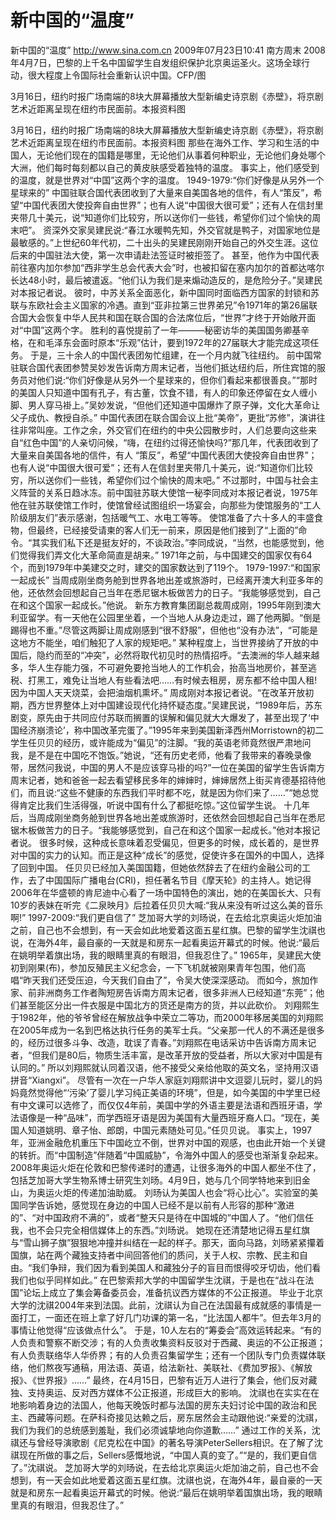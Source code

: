 # 新中国的“温度”

新中国的“温度”
http://www.sina.com.cn  2009年07月23日10:41  南方周末
2008年4月7日，巴黎的上千名中国留学生自发组织保护北京奥运圣火。这场全球行动，很大程度上令国际社会重新认识中国。CFP/图

3月16日，纽约时报广场南端的8块大屏幕播放大型新编史诗京剧《赤壁》，将京剧艺术近距离呈现在纽约市民面前。本报资料图

3月16日，纽约时报广场南端的8块大屏幕播放大型新编史诗京剧《赤壁》，将京剧艺术近距离呈现在纽约市民面前。本报资料图
那些在海外工作、学习和生活的中国人，无论他们现在的国籍是哪里，无论他们从事着何种职业，无论他们身处哪个大洲，他们每时每刻都以自己的黄皮肤感受着独特的温度。
事实上，他们感受到的温度，就是世界对“中国”这两个字的温度。
1949-1979:“你们好像是从另外一个星球来的”
中国驻联合国代表团收到了大量来自美国各地的信件，有人“策反”，希望“中国代表团大使投奔自由世界”；也有人说“中国很大很可爱”；还有人在信封里夹带几十美元，说“知道你们比较穷，所以送你们一些钱，希望你们过个愉快的周末吧”。
资深外交家吴建民说:“春江水暖鸭先知，外交官就是鸭子，对国家地位是最敏感的。”上世纪60年代初，二十出头的吴建民刚刚开始自己的外交生涯。这位后来的中国驻法大使，第一次申请赴法签证时被拒签了。
甚至，他作为中国代表前往塞内加尔参加“西非学生总会代表大会”时，也被扣留在塞内加尔的首都达喀尔长达48小时，最后被遣返。“他们认为我们是来煽动造反的，是危险分子。”吴建民对本报记者说。
彼时，中苏关系全面恶化，新中国同时面临西方国家的封锁和苏联与东欧社会主义国家的冷遇。直到“亚非拉第三世界弟兄”令1971年的第26届联合国大会恢复中华人民共和国在联合国的合法席位后，“世界”才终于开始敞开面对“中国”这两个字。
胜利的喜悦提前了一年———秘密访华的美国国务卿基辛格，在和毛泽东会面时原本“乐观”估计，要到1972年的27届联大才能完成这项任务。
于是，三十余人的中国代表团匆忙组建，在一个月内就飞往纽约。
前中国常驻联合国代表团参赞吴妙发告诉南方周末记者，当他们抵达纽约后，所住宾馆的服务员对他们说:“你们好像是从另外一个星球来的，但你们看起来都很善良。”“那时的美国人只知道中国有孔子，有古董，饮食不错，有人的印象还停留在女人缠小脚、男人穿马褂上。”吴妙发说，“但他们还知道中国爆炸了原子弹，文化大革命让父子成仇、教授自杀。”
中国代表团在联合国会议上批“美帝”，更批“苏修”，演讲往往非常叫座。工作之余，外交官们在纽约的中央公园散步时，人们总要向这些来自“红色中国”的人亲切问候，“嗨，在纽约过得还愉快吗?”那几年，代表团收到了大量来自美国各地的信件，有人 “策反”，希望“中国代表团大使投奔自由世界”；也有人说“中国很大很可爱”；还有人在信封里夹带几十美元，说:“知道你们比较穷，所以送你们一些钱，希望你们过个愉快的周末吧。”
不过那时，中国与社会主义阵营的关系日趋冰冻。前中国驻苏联大使馆一秘李同成对本报记者说，1975年他在驻苏联使馆工作时，使馆曾经试图组织一场宴会，向那些为使馆服务的“工人阶级朋友们”表示感谢，包括暖气工、水电工等等。
使馆准备了六十多人的丰盛食物，但最终，已经接受请柬的客人们无一前来，原因是他们接到了“上面的”命令。“其实我们私下还是挺友好的，不谈政治。”李同成说，“当然，也能感觉到，他们觉得我们弄文化大革命简直是胡来。”
1971年之前，与中国建交的国家仅有64个，而到1979年中美建交之时，建交的国家数达到了119个。
1979-1997:“和国家一起成长”
当周成刚坐商务舱到世界各地出差或旅游时，已经离开澳大利亚多年的他，还依然会回想起自己当年在悉尼锯木板做苦力的日子。“我能够感觉到，自己在和这个国家一起成长。”他说。
新东方教育集团副总裁周成刚，1995年刚到澳大利亚留学。有一天他在公园里坐着，一个当地人从身边走过，踢了他两脚。“倒是踢得也不重。”尽管这两脚让周成刚感到“很不舒服”，但他也“没有办法”，“可能是这地方不能坐，咱们触犯了人家的规矩吧。”
某种程度上，当世界接纳了开放的中国后，隐约而至的“冲突”，必然将取代初见时的热情招呼。“去澳洲的华人越来越多，华人生存能力强，不可避免要抢当地人的工作机会，抬高当地房价，甚至逃税、打黑工，难免让当地人有些看法吧……有时候去租房，房东都不给中国人租!因为中国人天天烧菜，会把油烟机熏坏。” 周成刚对本报记者说。“在改革开放初期，西方世界整体上对中国建设现代化持怀疑态度。”吴建民说，“1989年后，苏东剧变，原先由于共同应付苏联而搁置的误解和偏见就大大爆发了，甚至出现了‘中国经济崩溃论’，称中国改革完蛋了。”1995年来到美国新泽西州Morristown的初二学生任贝贝的经历，或许能成为“偏见”的注脚。“我的英语老师竟然很严肃地问我，是不是在中国吃不饱饭。”她说，“还有历史老师，他看了我带来的春晚录像带，居然问我说，中国的男人不是应该穿马褂的吗?”一位在美国的留学生告诉南方周末记者，她和爸爸一起去看望移民多年的婶婶时，婶婶居然上街买肯德基招待他们，而且说:“这些不健康的东西我们平时都不吃，就是因为你们来了……”“她总觉得肯定比我们生活得强，听说中国有什么了都挺吃惊。”这位留学生说。
十几年后，当周成刚坐商务舱到世界各地出差或旅游时，还依然会回想起自己当年在悉尼锯木板做苦力的日子。“我能够感觉到，自己在和这个国家一起成长。”他对本报记者说。
很多时候，这种成长意味着忍受偏见，但更多的时候，成长着的，是世界对中国的实力的认知。而正是这种“成长”的感觉，促使许多在国外的中国人，选择了回到中国。
任贝贝已经加入美国国籍，但她依然辞去了在纽约金融公司的工作，去了中国国际广播电台(CRI)，担任著名节目《摩天轮》的主持人。她记得2006年在华盛顿的肯尼迪中心看了一场中国特色的演出，她的在美国长大、只有10岁的表妹在听完《二泉映月》后拉着任贝贝大喊:“我从来没有听过这么美的音乐啊!”
1997-2009:“我们更自信了”
芝加哥大学的刘旸说，在去给北京奥运火炬加油之前，自己也不会想到，有一天会如此地爱着这面五星红旗。巴黎的留学生沈祺也说，在海外4年，最自豪的一天就是和房东一起看奥运开幕式的时候。他说:“最后在姚明举着旗出场，我的眼睛里真的有眼泪，但我忍住了。”
1965年，吴建民大使初到刚果(布)，参加反殖民主义纪念会，一下飞机就被刚果青年包围，他们高唱“昨天我们还受压迫，今天我们自由了”，令吴大使深深感动。
而如今，旅加作家、前非洲商务工作者陶短房告诉南方周末记者，很多非洲人已经知道“东莞”；他们甚至能区分出一件衣服是中国北方的货还是南方的货，并以此砍价。
刘翔熙生于1982年，他的爷爷曾经在解放战争中荣立二等功，而2000年移居美国的刘翔熙在2005年成为一名到巴格达执行任务的美军士兵。“父亲那一代人的不满还是很多的，经历过很多斗争、改造，耽误了青春。”刘翔熙在电话采访中告诉南方周末记者，“但我们是80后，物质生活丰富，是改革开放的受益者，所以大家对中国是有认同的。”
所以刘翔熙就认同着汉语，他不接受父亲给他取的英文名，坚持用汉语拼音“Xiangxi”。
尽管有一次在一户华人家庭刘翔熙讲中文逗婴儿玩时，婴儿的妈妈竟然觉得他“‘污染’了婴儿学习纯正美语的环境”，但是，如今美国的中学里已经有中文课可以选修了，而仅仅4年前，美国中学的外语主要是法语和西班牙语，学法语像是一种“品味”，而学西班牙语是因为美国有大量西班牙裔人口。“现在，美国人知道姚明、章子怡、郎朗，中国元素随处可见。”任贝贝说。
事实上，1997年，亚洲金融危机重压下中国屹立不倒，世界对中国的观感，也由此开始一个关键的转折。而“中国制造”伴随着“中国威胁”，令海外中国人的感受也渐渐复杂起来。2008年奥运火炬在伦敦和巴黎传递时的遭遇，让很多海外的中国人都坐不住了，包括芝加哥大学生物系博士研究生刘旸。4月9日，她与几个同学特地来到旧金山，为奥运火炬的传递加油助威。
刘旸认为美国人也会“将心比心”。实验室的美国同学告诉她，感觉现在身边的中国人已经不是以前有人形容的那种“激进的”、“对中国政府不满的”，或者“整天只是待在中国城的”中国人了。“他们信任我，也不会只完全相信媒体上的东西。”刘旸说。
她现在还清楚地记得五星红旗与“雪山狮子旗”狠狠地冲撞并纠结在一起的样子。那天，面向马路，刘旸紧紧攥着国旗，站在两个藏独支持者中间回答他们的质问，关于人权、宗教、民主和自由。“我们争辩，我们因为看到美国人和藏独分子的盲目而恨得咬牙切齿，他们看我们也似乎同样如此。”
在巴黎索邦大学的中国留学生沈祺，于是也在“战斗在法国”论坛上成立了集会筹备委员会，准备抗议西方媒体的不公正报道。
毕业于北京大学的沈祺2004年来到法国。此前，沈祺认为自己在法国最有成就感的事情是一面打工，一面还在班上拿了好几门功课的第一名，“比法国人都牛”。但去年3月的事情让他觉得“应该做点什么”。
于是，10人左右的“筹委会”高效运转起来。“有的人负责和警察不断交涉；有的人负责收集资料反驳对于西藏、奥运的不公正报道；有人负责联络华人华侨界；有的人负责召集留学生；还有一个团队专门负责媒体联络，他们熬夜写通稿，用法语、英语，给法新社、美联社、《费加罗报》、《解放报》、《世界报》……”
最终，在4月15日，巴黎有近万人进行了集会，他们反对藏独、支持奥运、反对西方媒体不公正报道，形成巨大的影响。
沈祺也在实实在在地影响着身边的法国人，他每天晚饭时都与法国的房东夫妇讨论中国的政治和民主、西藏等问题。在萨科奇接见达赖之后，房东居然会主动跟他说:“亲爱的沈祺，我们为我们的总统感到羞耻，我们必须诚挚地向你道歉……”
通过工作的关系，沈祺还与曾经导演歌剧《尼克松在中国》的著名导演PeterSellers相识。在了解了沈祺现在所做的事之后，Sellers感慨地说，“中国人真的变了。”“是的，我们更自信了。”沈祺说。
芝加哥大学的刘旸说，在去给北京奥运火炬加油之前，自己也不会想到，有一天会如此地爱着这面五星红旗。沈祺也说，在海外4年，最自豪的一天就是和房东一起看奥运开幕式的时候。他说:“最后在姚明举着国旗出场，我的眼睛里真的有眼泪，但我忍住了。”

